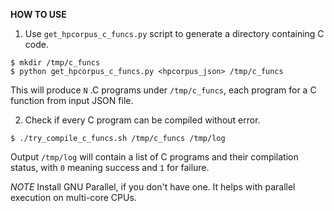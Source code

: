 **HOW TO USE**

1. Use `get_hpcorpus_c_funcs.py` script to generate a directory containing C code.
```
$ mkdir /tmp/c_funcs
$ python get_hpcorpus_c_funcs.py <hpcorpus_json> /tmp/c_funcs
```

This will produce `N` .C programs under `/tmp/c_funcs`, each program for a C function from input JSON file.

2. Check if every C program can be compiled without error.
```
$ ./try_compile_c_funcs.sh /tmp/c_funcs /tmp/log
```

Output `/tmp/log` will contain a list of C programs and their compilation status, with `0` meaning success and `1` for failure.

*NOTE* Install GNU Parallel, if you don't have one. It helps with parallel execution on multi-core CPUs.
